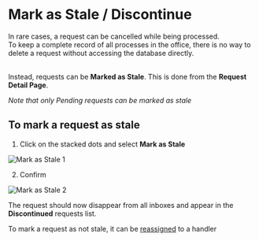 # Mark as Stale / Discontinue

In rare cases, a request can be cancelled while being processed. <br/>
To keep a complete record of all processes in the office, there is no way to delete a request without accessing the database directly.
<br/><br/>

Instead, requests can be **Marked as Stale**. This is done from the **Request Detail Page**.

_Note that only Pending requests can be marked as stale_

## To mark a request as stale

1. Click on the stacked dots and select **Mark as Stale**

![Mark as Stale 1](/request-management/stale1.png)

2. Confirm

![Mark as Stale 2](/request-management/stale2.png)

The request should now disappear from all inboxes and appear in the **Discontinued** requests list.

To mark a request as not stale, it can be [reassigned](#reassign) to a handler

